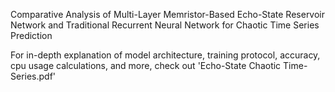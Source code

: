 Comparative Analysis of Multi-Layer Memristor-Based Echo-State Reservoir Network and Traditional Recurrent Neural Network for Chaotic Time Series Prediction

For in-depth explanation of model architecture, training protocol, accuracy, cpu usage calculations, and more, check out 'Echo-State Chaotic Time-Series.pdf'

